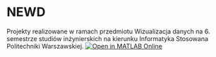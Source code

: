 # NEWD
Projekty realizowane w ramach przedmiotu Wizualizacja danych na 6. semestrze studiów inżynierskich na kierunku Informatyka Stosowana Politechniki Warszawskiej.
[![Open in MATLAB Online](https://www.mathworks.com/images/responsive/global/open-in-matlab-online.svg)](https://matlab.mathworks.com/open/github/v1?repo=lamachan/NEWD&file=NEWD/PROJEKT1/)
